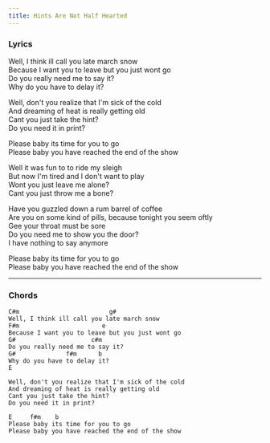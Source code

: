 ```yaml
---
title: Hints Are Not Half Hearted
---
```


### Lyrics

Well, I think ill call you late march snow  
Because I want you to leave but you just wont go  
Do you really need me to say it?  
Why do you have to delay it?  

Well, don't you realize that I'm sick of the cold  
And dreaming of heat is really getting old  
Cant you just take the hint?  
Do you need it in print?  

Please baby its time for you to go  
Please baby you have reached the end of the show  

Well it was fun to to ride my sleigh  
But now I'm tired and I don't want to play  
Wont you just leave me alone?  
Cant you just throw me a bone?  

Have you guzzled down a rum barrel of coffee  
Are you on some kind of pills, because tonight you seem oftly  
Gee your throat must be sore  
Do you need me to show you the door?  
I have nothing to say anymore  

Please baby its time for you to go  
Please baby you have reached the end of the show  

---

### Chords

```
C#m                         g#  
Well, I think ill call you late march snow  
F#m                       e  
Because I want you to leave but you just wont go  
G#                     c#m  
Do you really need me to say it?  
G#              f#m      b  
Why do you have to delay it?  
E       

Well, don't you realize that I'm sick of the cold  
And dreaming of heat is really getting old  
Cant you just take the hint?  
Do you need it in print?  

E     f#m    b  
Please baby its time for you to go  
Please baby you have reached the end of the show  
```
